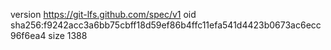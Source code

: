 version https://git-lfs.github.com/spec/v1
oid sha256:f9242acc3a6bb75cbff18d59ef86b4ffc11efa541d4423b0673ac6ecc96f6ea4
size 1388
